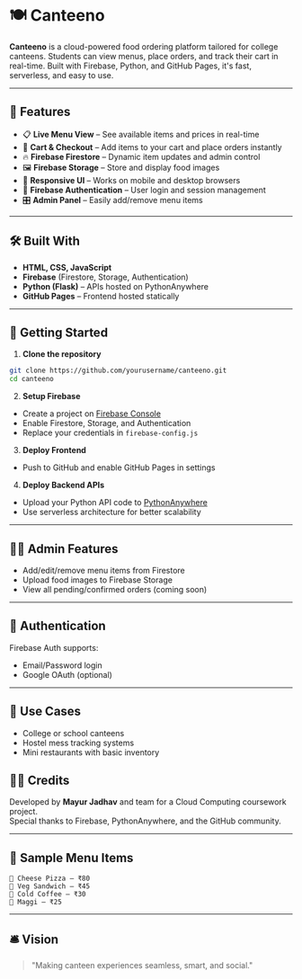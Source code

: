 # 🍽️ Canteeno

**Canteeno** is a cloud-powered food ordering platform tailored for college canteens. Students can view menus, place orders, and track their cart in real-time. Built with Firebase, Python, and GitHub Pages, it's fast, serverless, and easy to use.

---

## 🚀 Features

- 📋 **Live Menu View** – See available items and prices in real-time  
- 🛒 **Cart & Checkout** – Add items to your cart and place orders instantly  
- 🔥 **Firebase Firestore** – Dynamic item updates and admin control  
- 🖼️ **Firebase Storage** – Store and display food images  
- 📱 **Responsive UI** – Works on mobile and desktop browsers  
- 🔐 **Firebase Authentication** – User login and session management  
- 🎛️ **Admin Panel** – Easily add/remove menu items

---

## 🛠️ Built With

- **HTML, CSS, JavaScript**  
- **Firebase** (Firestore, Storage, Authentication)  
- **Python (Flask)** – APIs hosted on PythonAnywhere  
- **GitHub Pages** – Frontend hosted statically  


---

## 🚦 Getting Started

1. **Clone the repository**
```bash
git clone https://github.com/yourusername/canteeno.git
cd canteeno
```

2. **Setup Firebase**
- Create a project on [Firebase Console](https://console.firebase.google.com/)
- Enable Firestore, Storage, and Authentication
- Replace your credentials in `firebase-config.js`

3. **Deploy Frontend**
- Push to GitHub and enable GitHub Pages in settings

4. **Deploy Backend APIs**
- Upload your Python API code to [PythonAnywhere](https://www.pythonanywhere.com/)
- Use serverless architecture for better scalability

---

## 🧑‍💼 Admin Features

- Add/edit/remove menu items from Firestore  
- Upload food images to Firebase Storage  
- View all pending/confirmed orders (coming soon)  

---

## 🔐 Authentication

Firebase Auth supports:
- Email/Password login
- Google OAuth (optional)

---

## 🎯 Use Cases

- College or school canteens  
- Hostel mess tracking systems  
- Mini restaurants with basic inventory  


## 👨‍🍳 Credits

Developed by **Mayur Jadhav** and team for a Cloud Computing coursework project.  
Special thanks to Firebase, PythonAnywhere, and the GitHub community.

---

## 🧾 Sample Menu Items

```
🍕 Cheese Pizza – ₹80  
🥪 Veg Sandwich – ₹45  
🥤 Cold Coffee – ₹30  
🍜 Maggi – ₹25  
```

---

## 🛎️ Vision

> "Making canteen experiences seamless, smart, and social."

